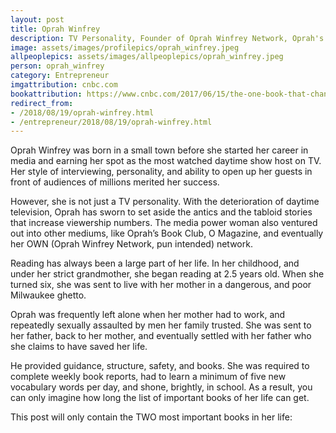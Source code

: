 ```yaml
---
layout: post
title: Oprah Winfrey
description: TV Personality, Founder of Oprah Winfrey Network, Oprah's Book Club & O Magazine
image: assets/images/profilepics/oprah_winfrey.jpeg
allpeoplepics: assets/images/allpeoplepics/oprah_winfrey.jpeg
person: oprah_winfrey
category: Entrepreneur
imgattribution: cnbc.com
bookattribution: https://www.cnbc.com/2017/06/15/the-one-book-that-changed-oprah-winfreys-life-and-business.html, https://www.businessinsider.com/warren-buffett-oprah-winfrey-mark-zuckerberg-ceos-favorite-books-2014-9 
redirect_from: 
- /2018/08/19/oprah-winfrey.html
- /entrepreneur/2018/08/19/oprah-winfrey.html
---
```


Oprah Winfrey was born in a small town before she started her career in media and earning her spot as the most watched daytime show host on TV. Her style of interviewing, personality, and ability to open up her guests in front of audiences of millions merited her success. 

However, she is not just a TV personality. With the deterioration of daytime television, Oprah has sworn to set aside the antics and the tabloid stories that increase viewership numbers. The media power woman also ventured out into other mediums, like Oprah’s Book Club, O Magazine, and eventually her OWN (Oprah Winfrey Network, pun intended) network. 

Reading has always been a large part of her life. In her childhood, and under her strict grandmother, she began reading at 2.5 years old. When she turned six, she was sent to live with her mother in a dangerous, and poor Milwaukee ghetto. 

Oprah was frequently left alone when her mother had to work, and repeatedly sexually assaulted by men her family trusted. She was sent to her father, back to her mother, and eventually settled with her father who she claims to have saved her life. 

He provided guidance, structure, safety, and books. She was required to complete weekly book reports, had to learn a minimum of five new vocabulary words per day, and shone, brightly, in school. As a result, you can only imagine how long the list of important books of her life can get. 

This post will only contain the TWO most important books in her life: 






